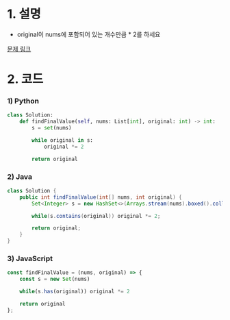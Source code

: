 # 1. 설명
- original이 nums에 포함되어 있는 개수만큼 * 2를 하세요



[문제 링크](https://leetcode.com/problems/keep-multiplying-found-values-by-two/)

# 2. 코드
### 1) Python
```python
class Solution:
    def findFinalValue(self, nums: List[int], original: int) -> int:
        s = set(nums)

        while original in s:
            original *= 2

        return original
```

### 2) Java
```java
class Solution {
    public int findFinalValue(int[] nums, int original) {
        Set<Integer> s = new HashSet<>(Arrays.stream(nums).boxed().collect(Collectors.toList()));

        while(s.contains(original)) original *= 2;

        return original;
    }
}
```

### 3) JavaScript
```js
const findFinalValue = (nums, original) => {
    const s = new Set(nums)

    while(s.has(original)) original *= 2

    return original
};
```